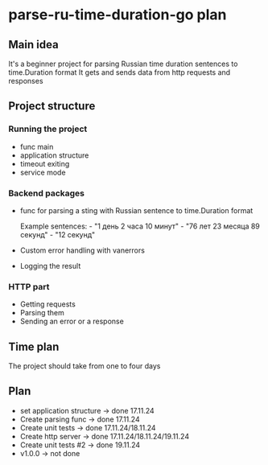 # parse-ru-time-duration-go plan

## Main idea

It's a beginner project for parsing Russian time duration sentences to time.Duration format
It gets and sends data from http requests and responses

## Project structure

### Running the project

- func main
- application structure
- timeout exiting
- service mode

### Backend packages

- func for parsing a sting with Russian sentence to time.Duration format

    Example sentences:
        - "1 день 2 часа 10 минут"
        - "76 лет 23 месяца 89 секунд"
        - "12 секунд"
- Custom error handling with vanerrors
- Logging the result

### HTTP part

- Getting requests
- Parsing them
- Sending an error or a response

## Time plan

The project should take from one to four days

## Plan

- set application structure -> done 17.11.24
- Create parsing func -> done 17.11.24
- Create unit tests -> done 17.11.24/18.11.24
- Create http server -> done 17.11.24/18.11.24/19.11.24
- Create unit tests #2 -> done 19.11.24
- v1.0.0 -> not done
